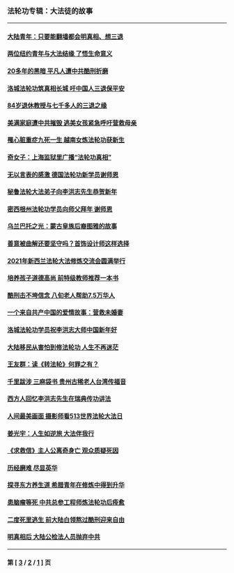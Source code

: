 ### 法轮功专辑：大法徒的故事
---
#### [大陆青年：只要能翻墙都会明真相、想三退](../../pages/nf1147481/n14094271.md?10160430) 
#### [两位纽约青年与大法结缘 了悟生命意义](../../pages/nf1147481/n14002785.md?10160430) 
#### [20多年的黑暗 平凡人遭中共酷刑折磨](../../pages/nf1147481/n13997976.md?10160430) 
#### [洛城法轮功筑真相长城 吁中国人三退保平安](../../pages/nf1147481/n13892471.md?10160430) 
#### [84岁退休教授与七千多人的三退之缘](../../pages/nf1147481/n13796650.md?10160430) 
#### [美满家庭遭中共摧毁 逃美女孩紧急呼吁营救母亲](../../pages/nf1147481/n13792859.md?10160430) 
#### [罹心脏重症九死一生 越南女炼法轮功获新生](../../pages/nf1147481/n13732766.md?10160430) 
#### [奇女子：上海监狱里广播“法轮功真相”](../../pages/nf1147481/n13726443.md?10160430) 
#### [无以言表的感激 德国法轮功新学员谢师恩](../../pages/nf1147481/n13543790.md?10160430) 
#### [秘鲁法轮大法弟子向李洪志先生恭贺新年](../../pages/nf1147481/n13540182.md?10160430) 
#### [密西根州法轮功学员向师父拜年 谢师恩](../../pages/nf1147481/n13538183.md?10160430) 
#### [乌兰巴托之光：蒙古皇族后裔图雅的故事](../../pages/nf1147481/n13155759.md?10160430) 
#### [善意被曲解还要坚守吗？首饰设计师这样选择](../../pages/nf1147481/n13077575.md?10160430) 
#### [2021年新西兰法轮大法修炼交流会圆满举行](../../pages/nf1147481/n13033149.md?10160430) 
#### [培养孩子道德高尚 前特级教师推荐一本书](../../pages/nf1147481/n12938640.md?10160430) 
#### [酷刑击不垮信念 八旬老人帮助7.5万华人](../../pages/nf1147481/n12880712.md?10160430) 
#### [一个来自共产中国的爱情故事：营救未婚妻](../../pages/nf1147481/n12778386.md?10160430) 
#### [洛城法轮功学员祝李洪志大师中国新年好](../../pages/nf1147481/n12724685.md?10160430) 
#### [大陆移民从害怕到修法轮功 人生不再迷茫](../../pages/nf1147481/n12414325.md?10160430) 
#### [王友群：读《转法轮》何罪之有？](../../pages/nf1147481/n12408647.md?10160430) 
#### [千里跋涉 三麻袋书 贵州古稀老人台湾传福音](../../pages/nf1147481/n12198750.md?10160430) 
#### [西方人回忆李洪志先生在瑞典传功讲法](../../pages/nf1147481/n12099607.md?10160430) 
#### [人间最美画面 摄影师看513世界法轮大法日](../../pages/nf1147481/n12094118.md?10160430) 
#### [姜光宇：人生如逆旅 大法伴我行](../../pages/nf1147481/n12088664.md?10160430) 
#### [《求救信》主人公离奇身亡 观众质疑死因](../../pages/nf1147481/n11845215.md?10160430) 
#### [历经磨难 尽显英华](../../pages/nf1147481/n11723297.md?10160430) 
#### [探寻东方养生道 希腊青年在修炼中得到升华](../../pages/nf1147481/n11494502.md?10160430) 
#### [患脑瘤等死 中共总参工程师炼法轮功后痊愈](../../pages/nf1147481/n11466682.md?10160430) 
#### [二度死里逃生 前大陆白领熬过酷刑迎来自由](../../pages/nf1147481/n11368594.md?10160430) 
#### [明真相后 大陆公检法人员抛弃中共](../../pages/nf1147481/n11358618.md?10160430) 

---
#### 第 [ [3](./3.md?10160430) / [2](./2.md?10160430) / [1](./1.md?10160430) ] 页

